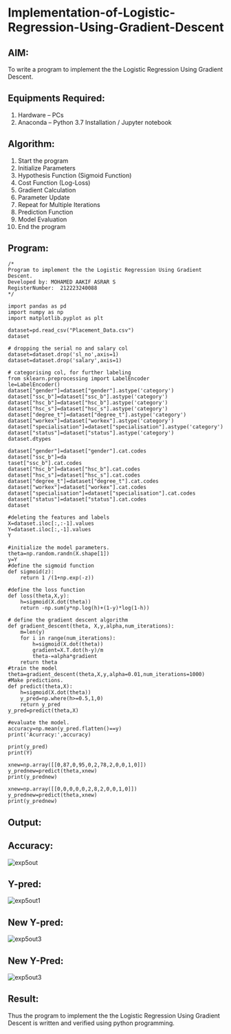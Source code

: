 # Implementation-of-Logistic-Regression-Using-Gradient-Descent

## AIM:
To write a program to implement the the Logistic Regression Using Gradient Descent.

## Equipments Required:
1. Hardware – PCs
2. Anaconda – Python 3.7 Installation / Jupyter notebook

## Algorithm:
1. Start the program
2. Initialize Parameters
3. Hypothesis Function (Sigmoid Function)
4. Cost Function (Log-Loss)
5. Gradient Calculation
6. Parameter Update
7. Repeat for Multiple Iterations
8. Prediction Function
9. Model Evaluation
10. End the program

## Program:
```
/*
Program to implement the the Logistic Regression Using Gradient Descent.
Developed by: MOHAMED AAKIF ASRAR S
RegisterNumber:  212223240088
*/

import pandas as pd
import numpy as np
import matplotlib.pyplot as plt

dataset=pd.read_csv("Placement_Data.csv")
dataset

# dropping the serial no and salary col
dataset=dataset.drop('sl_no',axis=1)
dataset=dataset.drop('salary',axis=1)

# categorising col, for further labeling
from sklearn.preprocessing import LabelEncoder
le=LabelEncoder()
dataset["gender"]=dataset["gender"].astype('category')
dataset["ssc_b"]=dataset["ssc_b"].astype('category')
dataset["hsc_b"]=dataset["hsc_b"].astype('category')
dataset["hsc_s"]=dataset["hsc_s"].astype('category')
dataset["degree_t"]=dataset["degree_t"].astype('category')
dataset["workex"]=dataset["workex"].astype('category')
dataset["specialisation"]=dataset["specialisation"].astype('category')
dataset["status"]=dataset["status"].astype('category')
dataset.dtypes

dataset["gender"]=dataset["gender"].cat.codes
dataset["ssc_b"]=da
taset["ssc_b"].cat.codes
dataset["hsc_b"]=dataset["hsc_b"].cat.codes
dataset["hsc_s"]=dataset["hsc_s"].cat.codes
dataset["degree_t"]=dataset["degree_t"].cat.codes
dataset["workex"]=dataset["workex"].cat.codes
dataset["specialisation"]=dataset["specialisation"].cat.codes
dataset["status"]=dataset["status"].cat.codes
dataset

#deleting the features and labels
X=dataset.iloc[:,:-1].values
Y=dataset.iloc[:,-1].values
Y

#initialize the model parameters.
theta=np.random.randn(X.shape[1])
y=Y
#define the sigmoid function
def sigmoid(z):
    return 1 /(1+np.exp(-z))

#define the loss function
def loss(theta,X,y):
    h=sigmoid(X.dot(theta))
    return -np.sum(y*np.log(h)+(1-y)*log(1-h))

# define the gradient descent algorithm
def gradient_descent(theta, X,y,alpha,num_iterations):
    m=len(y)
    for i in range(num_iterations):
        h=sigmoid(X.dot(theta))
        gradient=X.T.dot(h-y)/m
        theta-=alpha*gradient
    return theta
#train the model
theta=gradient_descent(theta,X,y,alpha=0.01,num_iterations=1000)
#Make predictions.
def predict(theta,X):
    h=sigmoid(X.dot(theta))
    y_pred=np.where(h>=0.5,1,0)
    return y_pred
y_pred=predict(theta,X)

#evaluate the model.
accuracy=np.mean(y_pred.flatten()==y)
print('Acurracy:',accuracy)

print(y_pred)
print(Y)

xnew=np.array([[0,87,0,95,0,2,78,2,0,0,1,0]])
y_prednew=predict(theta,xnew)
print(y_prednew)

xnew=np.array([[0,0,0,0,0,2,8,2,0,0,1,0]])
y_prednew=predict(theta,xnew)
print(y_prednew)
```

## Output:

## Accuracy:
![exp5out](https://github.com/user-attachments/assets/b7ae5aaf-818e-4a29-a22a-fd8cb0e07414)

## Y-pred:
![exp5out1](https://github.com/user-attachments/assets/dc3f23ff-3a06-4c39-9c38-468578972216)

## New Y-pred:
![exp5out3](https://github.com/user-attachments/assets/ea128c84-a5f3-47f4-81fc-82e427b0c294)

## New Y-Pred:
![exp5out3](https://github.com/user-attachments/assets/7e23d6a2-ebe5-4bab-b879-d15921c4df22)


## Result:
Thus the program to implement the the Logistic Regression Using Gradient Descent is written and verified using python programming.

